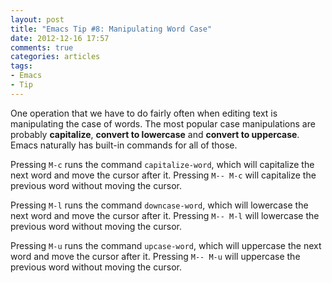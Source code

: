 ```yaml
---
layout: post
title: "Emacs Tip #8: Manipulating Word Case"
date: 2012-12-16 17:57
comments: true
categories: articles
tags:
- Emacs
- Tip
---
```


One operation that we have to do fairly often when editing text is
manipulating the case of words. The most popular case manipulations
are probably **capitalize**, **convert to lowercase** and **convert to
uppercase**. Emacs naturally has built-in commands for all of those.

Pressing `M-c` runs the command `capitalize-word`, which will
capitalize the next word and move the cursor after it. Pressing `M--
M-c` will capitalize the previous word without moving the cursor.

Pressing `M-l` runs the command `downcase-word`, which will lowercase
the next word and move the cursor after it. Pressing `M-- M-l` will
lowercase the previous word without moving the cursor.

Pressing `M-u` runs the command `upcase-word`, which will uppercase the
next word and move the cursor after it. Pressing `M-- M-u` will uppercase
the previous word without moving the cursor.
